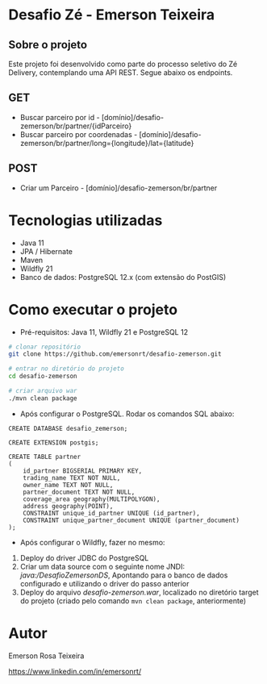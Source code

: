 # Desafio Zé - Emerson Teixeira 

## Sobre o projeto

Este projeto foi desenvolvido como parte do processo seletivo do Zé Delivery, contemplando uma API REST. Segue abaixo os endpoints.

## GET
- Buscar parceiro por id - [domínio]/desafio-zemerson/br/partner/{idParceiro}
- Buscar parceiro por coordenadas - [domínio]/desafio-zemerson/br/partner/long={longitude}/lat={latitude}

## POST
- Criar um Parceiro - [domínio]/desafio-zemerson/br/partner


# Tecnologias utilizadas
- Java 11
- JPA / Hibernate
- Maven
- Wildfly 21
- Banco de dados: PostgreSQL 12.x (com extensão do PostGIS)


# Como executar o projeto
- Pré-requisitos: Java 11, Wildfly 21 e PostgreSQL 12

```bash
# clonar repositório
git clone https://github.com/emersonrt/desafio-zemerson.git

# entrar no diretório do projeto
cd desafio-zemerson

# criar arquivo war
./mvn clean package
```

 - Após configurar o PostgreSQL. Rodar os comandos SQL abaixo:
``` 
CREATE DATABASE desafio_zemerson;

CREATE EXTENSION postgis;

CREATE TABLE partner
(
	id_partner BIGSERIAL PRIMARY KEY,
 	trading_name TEXT NOT NULL,
 	owner_name TEXT NOT NULL,
 	partner_document TEXT NOT NULL,
 	coverage_area geography(MULTIPOLYGON),
 	address geography(POINT),
 	CONSTRAINT unique_id_partner UNIQUE (id_partner),
 	CONSTRAINT unique_partner_document UNIQUE (partner_document)
);
```

- Após configurar o Wildfly, fazer no mesmo:
1. Deploy do driver JDBC do PostgreSQL
2. Criar um data source com o seguinte nome JNDI: *java:/DesafioZemersonDS*, Apontando para o banco de dados configurado e utilizando o driver do passo anterior
3. Deploy do arquivo *desafio-zemerson.war*, localizado no diretório target do projeto (criado pelo comando ```mvn clean package```, anteriormente)


# Autor

Emerson Rosa Teixeira

https://www.linkedin.com/in/emersonrt/
